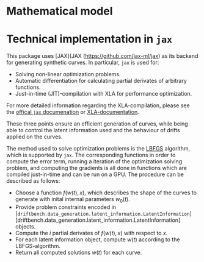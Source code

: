 # Mathematical model


# Technical implementation in `jax`
This package uses [JAX](JAX (https://github.com/jax-ml/jax) as its backend for generating synthetic curves.
In particular, `jax` is used for:

- Solving non-linear optimization problems.
- Automatic differentiation for calculating partial derivates of arbitrary functions.
- Just-in-time (JIT)-compilation with XLA for performance optimization.

For more detailed information regarding the XLA-compilation, please see the 
[offical `jax` documenation](https://docs.jax.dev/en/latest/index.html)
or [XLA-documentation](https://openxla.org/xla/tf2xla?hl=en).

These three points ensure an efficient generation of curves, while being
able to control the latent information used and the behaviour of drifts applied
on the curves.

The method used to solve optimization problems is the 
[LBFGS](https://en.wikipedia.org/wiki/Limited-memory_BFGS) algorithm, which is supported by `jax`.
The corresponding functions in order to compute the error term, running a iteration of the
optimization solving problem, and computing the gradients is all done in functions which are 
compiled just-in-time and can be run on a GPU.
The procedure can be described as follows:

- Choose a function $f(w(t), x)$, which describes the shape of the curves to generate with 
inital internal parameters $w_0(t)$.
- Provide problem constraints encoded in
[`driftbench.data_generation.latent_information.LatentInformation`][driftbench.data_generation.latent_information.LatentInformation]
objects.
- Compute the $i$ partial derivates of $f(w(t), x)$ with respect to $x$.
- For each latent information object, compute $w(t)$ according to the LBFGS-algorithm.
- Return all computed solutions $w(t)$ for each curve.

